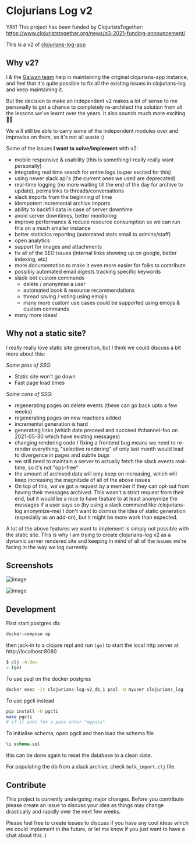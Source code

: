 # Clojurians Log v2

YAY! This project has been funded by ClojuristsTogether: https://www.clojuriststogether.org/news/q3-2021-funding-announcement/

This is a v2 of [clojurians-log-app](https://github.com/clojureverse/clojurians-log-app) 

## Why v2?

I & the [Gaiwan team](https://gaiwan.co) help in maintaining the original
clojurians-app instance, and feel that it's quite possible to fix all the existing
issues in clojurians-log and keep maintaining it.

But the decision to make an independent v2 makes a lot of sense to me personally
to get a chance to completely re-architect the solution from all the lessons
we've learnt over the years. It also sounds much more exciting 🙈🙈

We will still be able to carry some of the independent modules over and
improvise on them, so it's not all waste :)

Some of the issues **I want to solve/implement** with v2:
- mobile responsive & usability (this is something I really really want personally)
- integrating real time search for entire logs (super excited for this)
- using newer slack api's (the current ones we used are deprecated)
- real-time logging (no more waiting till the end of the day for
archive to update), permalinks to threads/conversations
- slack imports from the beginning of time
- idempotent incremental archive imports
- ability to backfill data in case of server downtime
- avoid server downtimes, better monitoring
- improve performance & reduce resource consumption so we can
run this on a much smaller instance
- better statistics reporting (automated stats email to admins/staff)
- open analytics 
- support for images and attachments
- fix all of the SEO issues (internal links showing up on google, better indexing, etc)
- more documentation to make it even more easier for folks to contribute 
- possibly automated email digests tracking specific keywords
- slack-bot custom commands
  - delete / anonymise a user
  - automated book & resource recommendations
  - thread saving / voting using emojis
  - many more custom use cases could be supported using emojis & custom commands
- many more ideas!

## Why not a static site?

I really really love static site generation, but I think we could discuss a bit
more about this:

*Some pros of SSG*:
- Static site won't go down
- Fast page load times

*Some cons of SSG*:
- regenerating pages on delete events (these can go back upto a few weeks)
- regenerating pages on new reactions added 
- incremental generation is hard
- generating links (which date preceed and succeed #channel-foo on 2021-05-30
which have existing messages)
- changing rendering code / fixing a frontend bug means we need to re-render
everything, "selective rendering" of only last month would lead to divergence in
pages and subtle bugs
- we still need to maintain a server to actually fetch the slack events
real-time, so it's not "ops-free"
- the amount of archived data will only keep on increasing, which will keep
increasing the magnitude of all of the above issues
- On top of this, we've got a request by a member if they can opt-out from
having their messages archived. This wasn't a strict request from their end, but
it would be a nice to have feature to at least anonymize the messages if a user
says so (by using a slack command like /clojurians-log anonymize-me) I don't
want to dismiss the idea of static generation (especially as an add-on), but it
might be more work than expected.

A lot of the above features we want to implement is simply not possible with the
static site. This is why I am trying to create clojurians-log v2 as a dynamic
server rendered site and keeping in mind of all of the issues we're facing in
the way we log currently.

## Screenshots

![image](https://user-images.githubusercontent.com/4194289/129220923-e922ad97-43d0-4af6-9f30-9c3cf4d15054.png)

![image](https://user-images.githubusercontent.com/4194289/129221132-1f8e4594-828f-4b19-98ed-a47291e042b7.png)

## Development

First start postgres db:

``` sh
docker-compose up
```

then jack-in to a clojure repl and run `(go)` to start the local http server at http://localhost:8080

``` sh
$ clj -A:dev
> (go)
```

To use psql on the docker postgres

``` sh
docker exec -it clojurians-log-v2_db_1 psql -U myuser clojurians_log
```

To use pgcli instead

``` sh
pip install -U pgcli
make pgcli 
# if it asks for a pass enter "mypass"
```

To initialise schema, open pgcli and then load the schema file

``` sql
\i schema.sql
```

this can be done again to reset the database to a clean slate.

For populating the db from a slack archive, check `bulk_import.clj` file.

## Contribute

This project is currently undergoing major changes. Before you contribute please
create an issue to discuss your idea as things may change drastically and
rapidly over the next few weeks.

Please feel free to create issues to discuss if you have any cool ideas which we could
implement in the future, or let me know if you just want to have a chat about this :)
